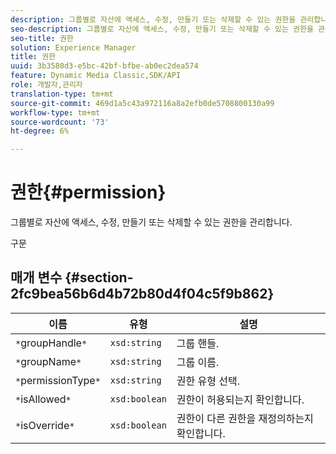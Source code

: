 ```yaml
---
description: 그룹별로 자산에 액세스, 수정, 만들기 또는 삭제할 수 있는 권한을 관리합니다.
seo-description: 그룹별로 자산에 액세스, 수정, 만들기 또는 삭제할 수 있는 권한을 관리합니다.
seo-title: 권한
solution: Experience Manager
title: 권한
uuid: 3b3580d3-e5bc-42bf-bfbe-ab0ec2dea574
feature: Dynamic Media Classic,SDK/API
role: 개발자,관리자
translation-type: tm+mt
source-git-commit: 469d1a5c43a972116a8a2efb0de5708800130a99
workflow-type: tm+mt
source-wordcount: '73'
ht-degree: 6%

---
```



# 권한{#permission}

그룹별로 자산에 액세스, 수정, 만들기 또는 삭제할 수 있는 권한을 관리합니다.

구문

## 매개 변수 {#section-2fc9bea56b6d4b72b80d4f04c5f9b862}

| 이름 | 유형 | 설명 |
|---|---|---|
| `*`groupHandle`*` | `xsd:string` | 그룹 핸들. |
| `*`groupName`*` | `xsd:string` | 그룹 이름. |
| `*`permissionType`*` | `xsd:string` | 권한 유형 선택. |
| `*`isAllowed`*` | `xsd:boolean` | 권한이 허용되는지 확인합니다. |
| `*`isOverride`*` | `xsd:boolean` | 권한이 다른 권한을 재정의하는지 확인합니다. |

